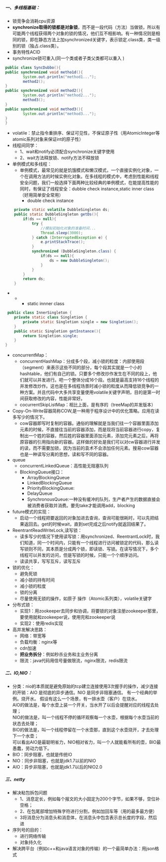﻿##### 一、多线程基础：
- 锁竞争会消耗cpu资源
- **synchronize取得的锁都是对象锁**，而不是一段代码（方法）当做锁，所以有可能两个线程获得两个对象的锁的情况，他们互不相影响。有一种情况则是相同的锁，即在静态方法上加synchronized关键字，表示锁定.class类，类一级别的锁（独占.class类）。
- 事务特性ACID
- synchronize锁可重入(同一个类或者子类父类都可以重入  )
```java	
public class SyncDubbo(){
public synchronized void metho1d(){
		System.out.println("method1...");
		method2();
}
public synchronized void method2(){
		System.out.println("method2...");
		method3();
}
public synchronized void method3(){
		System.out.println("method3...");
}
}
```	
- volatile：禁止指令重排序、保证可见性，不保证原子性（用AtomicInteger等atomic系列对象来保证int的原子性）
- 线程间同学：
	- 1、wait和notify必须配合synchronize关键字使用
	- 2、wait方法释放锁、notify方法不释放锁
- 单例模式和多线程：
	- 单例模式，最常见的就是饥饿模式和懒汉模式，一个直接实例化对象，一个在调用方法的时候实例化对象。在多线程的模式中，考虑到性能和线程安全问题，我们一般选择下面两种比较经典的单例模式，在能提高性能的同时，有保证了线程安全：dubble check instance,static inner class（好用简单安全常用） 
		- double check instance
```java	
	private static volatile DubbleSingleton ds;
	public static DubbleSingleton getDs(){
		if(ds == null){
			try {
				//模拟初始化对象的准备时间...
				Thread.sleep(3000);
			} catch (InterruptedException e) {
				e.printStackTrace();
			}
			synchronized (DubbleSingleton.class) {
				if(ds == null){
					ds = new DubbleSingleton();
				}
			}
		}
		return ds;
	}
```		
-  -  - static innner class
```java
 public class InnerSingleton {
	private static class Singletion {
		private static Singletion single = new Singletion();
	}
	public static Singletion getInstance(){
		return Singletion.single;
	}	
}
```
- concurrentMap：
	- concurrentHashMap：分成多个段，减小锁的粒度：内部使用段（segment）来表示这些不同的部分，每个段其实就是一个小的hashtable，他们有自己的锁。只要多个修改炒作发生在不同的段上，他们就可以并发进行。吧一个整体分成16个段。也就是最高支持16个线程的并发修改炒作。这也是在多线程场景时减小锁的粒度从而降低锁竞争的一种方案。并且代码中大多共享变量使用volatile关键字声明，目的是第一时间获取修改的内容，性能非常好。
	- cocurrentSkipListMap：相比上面，是有序的（treeMap的并发版本）
- Copy-On-Write容器简称COW,是一种用于程序设计中的优化策略。应用在读多写少的情况下。
	- cow容器即写时复制的容器。通俗的理解就是当我们往一个容器里面添加元素的时候，不直接往当前的容器添加，而是现将当前容器进行copy，复制出一个姓的容器，然后姓的容器里面添加元素，添加完元素之后，再将原容器的引用指向新的容器。这样做的好处是我们可以对cw容器进行并发的读，而不需要加锁，因为当前的袁术不会添加任何元素。搜易cow容器也是一种读写分离的思想，读和写不同的容器。 
- queue
	- concurrentLinkedQueue：高性能无阻塞队列
	- BlockingQueue接口：
		- ArrayBlockingQueue
		- LinkedBlockingQueue
		- PriorityBlockingQueue:
		- DelayQueue
		- SynchronousQueue:一种没有缓冲的队列，生产者产生的数据直接会被消费者获取并消费。要先take才能调用add，blocking
- future模式的实现：
	- 启动一个线程把要返回的对象加进去查询，查询可能很耗时，可以先把结果返回去。get的时候wait，直到set完成之后notify就返回结果了。
- ReentrantReadWriteLock,读写锁：
	- 读多写少的情况下使用读写锁：用synchronized、ReentrantLock时，我们知道，同一个时间内，只能有一个线程进行访问被锁定的代码，那么读写锁则不同，其本质是分成两个锁，即读锁、写锁。在读写情况下，多个线程可以并发的访问，但是写锁的时候，只能一个个顺序访问。
	- 读读共享，写写互斥，读写互斥  
- 锁的优化：
	- 避免死锁
	- 减小锁的持有时间
	- 减小锁的粒度
	- 锁的分离
	- 尽量使用无锁的操作，如原子 操作（Atomic系列类），volatile关键字
- 分布式锁：
	- 实现1：用zookeeper去同步和协调，将要锁的对象注册zookeeper那里，要使用就和zookeeper说，使用完和zookeeper说 
	- 实现2：使用redis实现
- 高并发解决思路：
	- 网络：带宽等
	- 负载均衡：nginx等
	- cdn加速
	- **把业务拆分**：例如秒杀业务和主业务分离
	- 限流：java代码用信号量做限流，nginx限流，redis限流 
##### 二、IO,NIO：
- 分类：nio的本质就是避免原始的tcp建立连接使用3次握手的操作，减少连接的开销：AIO 是彻底的异步通信。NIO 是同步非阻塞通信。
有一个经典的举例。烧开水。
假设有这么一个场景，有一排水壶（客户）在烧水。</br>
AIO的做法是，每个水壶上装一个开关，当水开了以后会提醒对应的线程去处理；</br>
NIO的做法是，叫一个线程不停的循环观察每一个水壶，根据每个水壶当前的状态去处理；</br>
BIO的做法是，叫一个线程停留在一个水壶那，直到这个水壶烧开，才去处理下一个水壶；</br>
可以看出AIO是最聪明省力，NIO相对省力，叫一个人就能看所有的壶，BIO最愚蠢，劳动力低下。
 -  BIO：同步阻塞，也就是传统IO
 -  NIO：同步非阻塞，也就是jdk1.7以前的NIO
 -  AIO：异步非阻塞，也就是jdk1.7以后的NIO2.0
##### 三、netty
- 解决粘包拆包问题
	- 1、消息定长，例如每个报文的大小固定为200个字节，如果不够，空位补空格；
	- 2、在包尾部增加特殊字符进行分割，例如加回车等（用的最多最方便）
	- 3将消息分为消息头和消息体，在消息头中包含表示总长度的字段，然后进
- 序列号的目的：
	- 进行网络传输
	- 对象持久化 
- 解决跨平台（例如c++和java语言对象的传输）的一个最简单办法：用json格式 
